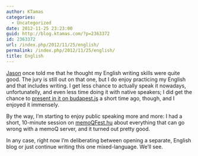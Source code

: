 ```yaml
---
author: KTamas
categories:
  - Uncategorized
date: 2012-11-25 23:23:00
guid: http://blog.ktamas.com/?p=2363372
id: 2363372
url: /index.php/2012/11/25/english/
permalink: /index.php/2012/11/25/english/
title: English
---
```


[Jason](http://jaybot7.com/blog/) once told me that he thought my English writing skills were quite good. The jury is still out on that one, but I do enjoy practicing my English and that includes writing. I get less chance to actually speak it nowadays, unfortunatelly, and even less time doing it with native speakers; I did get the chance to [present in it on budapest.js](http://blog.ktamas.com/index.php/2012/10/16/my-adventures-in-the-world-of-bookmarklets-meg-mindig-benne-vagyok-az-internetben-rovat/) a short time ago, though, and I enjoyed it immensely.

By the way, I&#8217;m starting to enjoy public speaking more and more: I had a short, 10-minute session on [memoQFest.hu](http://memoqfest.org/hu/home) about everything that can go wrong with a memoQ server, and it turned out pretty good.

In any case, right now I&#8217;m deliberating between opening a separate, English blog or just continue writing this one mixed-language. We&#8217;ll see.
